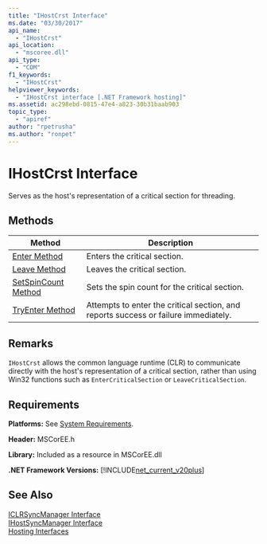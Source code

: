 ```yaml
---
title: "IHostCrst Interface"
ms.date: "03/30/2017"
api_name: 
  - "IHostCrst"
api_location: 
  - "mscoree.dll"
api_type: 
  - "COM"
f1_keywords: 
  - "IHostCrst"
helpviewer_keywords: 
  - "IHostCrst interface [.NET Framework hosting]"
ms.assetid: ac298ebd-0815-47e4-a823-30b31baab903
topic_type: 
  - "apiref"
author: "rpetrusha"
ms.author: "ronpet"
---
```

# IHostCrst Interface
Serves as the host's representation of a critical section for threading.  

## Methods  


|Method|Description|  
|------------|-----------------|  
|[Enter Method](../../../../docs/framework/unmanaged-api/hosting/ihostcrst-enter-method.md)|Enters the critical section.|  
|[Leave Method](../../../../docs/framework/unmanaged-api/hosting/ihostcrst-leave-method.md)|Leaves the critical section.|  
|[SetSpinCount Method](../../../../docs/framework/unmanaged-api/hosting/ihostcrst-setspincount-method.md)|Sets the spin count for the critical section.|  
|[TryEnter Method](../../../../docs/framework/unmanaged-api/hosting/ihostcrst-tryenter-method.md)|Attempts to enter the critical section, and reports success or failure immediately.|  

## Remarks  
 `IHostCrst` allows the common language runtime (CLR) to communicate directly with the host's representation of a critical section, rather than using Win32 functions such as `EnterCriticalSection` or `LeaveCriticalSection`.  

## Requirements  
 **Platforms:** See [System Requirements](../../../../docs/framework/get-started/system-requirements.md).  

 **Header:** MSCorEE.h  

 **Library:** Included as a resource in MSCorEE.dll  

 **.NET Framework Versions:** [!INCLUDE[net_current_v20plus](../../../../includes/net-current-v20plus-md.md)]  

## See Also  
 [ICLRSyncManager Interface](../../../../docs/framework/unmanaged-api/hosting/iclrsyncmanager-interface.md)  
 [IHostSyncManager Interface](../../../../docs/framework/unmanaged-api/hosting/ihostsyncmanager-interface.md)  
 [Hosting Interfaces](../../../../docs/framework/unmanaged-api/hosting/hosting-interfaces.md)
